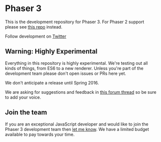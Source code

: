 # Phaser 3

This is the development repository for Phaser 3. For Phaser 2 support please see [this repo](https://github.com/photonstorm/phaser) instead.

Follow development on [Twitter](https://twitter.com/photonstorm)

## Warning: Highly Experimental

Everything in this repository is highly experimental. We're testing out all kinds of things, from ES6 to a new renderer. Unless you're part of the development team please don't open issues or PRs here yet.

We don't anticipate a release until Spring 2016.

We are asking for suggestions and feedback in [this forum thread](http://www.html5gamedevs.com/topic/7949-the-phaser-3-wishlist-thread/) so be sure to add your voice.

## Join the team

If you are an exceptional JavaScript developer and would like to join the Phaser 3 development team then [let me know](mailto:rdavey@gmail.com). We have a limited budget available to pay towards your time.